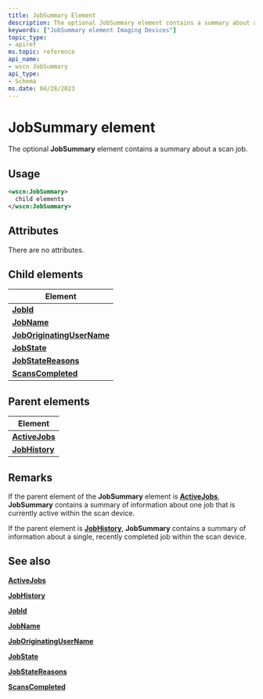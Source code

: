 ```yaml
---
title: JobSummary Element
description: The optional JobSummary element contains a summary about a scan job.
keywords: ["JobSummary element Imaging Devices"]
topic_type:
- apiref
ms.topic: reference
api_name:
- wscn JobSummary
api_type:
- Schema
ms.date: 04/28/2023
---
```


# JobSummary element

The optional **JobSummary** element contains a summary about a scan job.

## Usage

```xml
<wscn:JobSummary>
  child elements
</wscn:JobSummary>
```

## Attributes

There are no attributes.

## Child elements

| Element |
|--|
| [**JobId**](jobid.md) |
| [**JobName**](jobname.md) |
| [**JobOriginatingUserName**](joboriginatingusername.md) |
| [**JobState**](jobstate.md) |
| [**JobStateReasons**](jobstatereasons.md) |
| [**ScansCompleted**](scanscompleted.md) |

## Parent elements

| Element |
|--|
| [**ActiveJobs**](activejobs.md) |
| [**JobHistory**](jobhistory.md) |

## Remarks

If the parent element of the **JobSummary** element is [**ActiveJobs**](activejobs.md), **JobSummary** contains a summary of information about one job that is currently active within the scan device.

If the parent element is [**JobHistory**](jobhistory.md), **JobSummary** contains a summary of information about a single, recently completed job within the scan device.

## See also

[**ActiveJobs**](activejobs.md)

[**JobHistory**](jobhistory.md)

[**JobId**](jobid.md)

[**JobName**](jobname.md)

[**JobOriginatingUserName**](joboriginatingusername.md)

[**JobState**](jobstate.md)

[**JobStateReasons**](jobstatereasons.md)

[**ScansCompleted**](scanscompleted.md)
